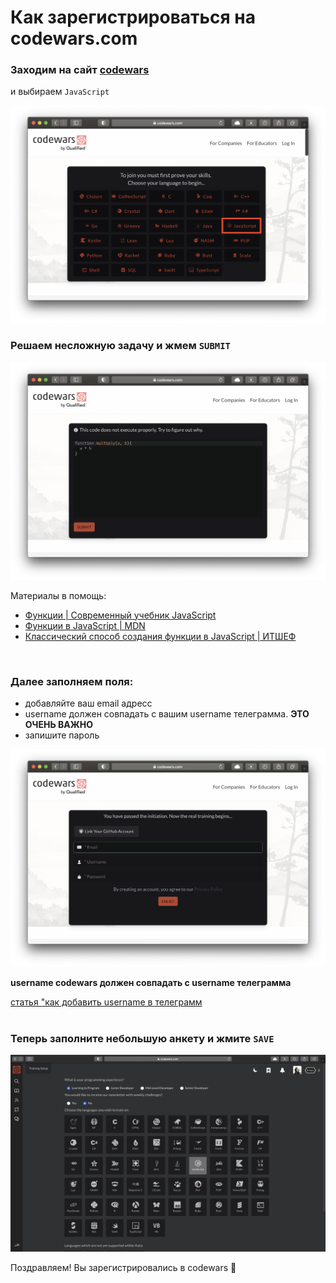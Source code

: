 # Как зарегистрироваться на codewars.com
### Заходим на сайт [codewars](https://www.codewars.com/join)
и выбираем `JavaScript`
<p align="center">
  <img width="684" src="./images/codewars/2.png">
</p>

### Решаем несложную задачу и жмем `SUBMIT`
<p align="center">
  <img width="684" src="./images/codewars/3.png">
</p>

Материалы в помощь:
- [Функции | Современный учебник JavaScript](https://learn.javascript.ru/function-basics)
- [Функции в JavaScript | MDN](https://developer.mozilla.org/ru/docs/Web/JavaScript/Guide/Functions#%D1%84%D1%83%D0%BD%D0%BA%D1%86%D0%B8%D0%B8_%D0%B2_javascript)
- [Классический способ создания функции в JavaScript | ИТШЕФ](https://itchief.ru/javascript/functions)


<br/>

### Далее заполняем поля:
- добавляйте ваш email адресс
- username должен совпадать с вашим username телеграмма. **ЭТО ОЧЕНЬ ВАЖНО**
- запишите пароль

<p align="center">
  <img width="684" src="./images/codewars/5.png">
</p>

**username codewars должен совпадать с username телеграмма**

[статья "как добавить username в телеграмм](https://telegramzy.ru/nik-v-telegramm/)
<br/>
<br/>

### Теперь заполните небольшую анкету и жмите `SAVE`

<p align="center">
  <img width="960" src="./images/codewars/9.png">
</p>

Поздравляем! Вы зарегистрировались в codewars 🎉